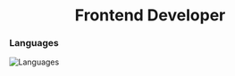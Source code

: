 <h1 align='center'>Frontend Developer</h1>


<h3>Languages</h3>
<img src='https://skillicons.dev/icons?i=html,css,javascript,bootstrap&theme=dark&perline=15' alt='Languages'>
